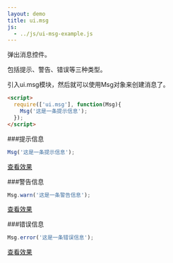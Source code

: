 ```yaml
---
layout: demo
title: ui.msg
js:
  - ../js/ui-msg-example.js
---
```


弹出消息控件。

包括提示、警告、错误等三种类型。

引入ui.msg模块，然后就可以使用Msg对象来创建消息了。

```html
<script>
  require(['ui.msg'], function(Msg){
    Msg('这是一条提示信息');
  });
</script>
```

###提示信息

```js
Msg('这是一条提示信息');
```

[查看效果](#showMsg)

###警告信息

```js
Msg.warn('这是一条警告信息');
```

[查看效果](#showWarn)

###错误信息

```js
Msg.error('这是一条错误信息');
```

[查看效果](#showError)
